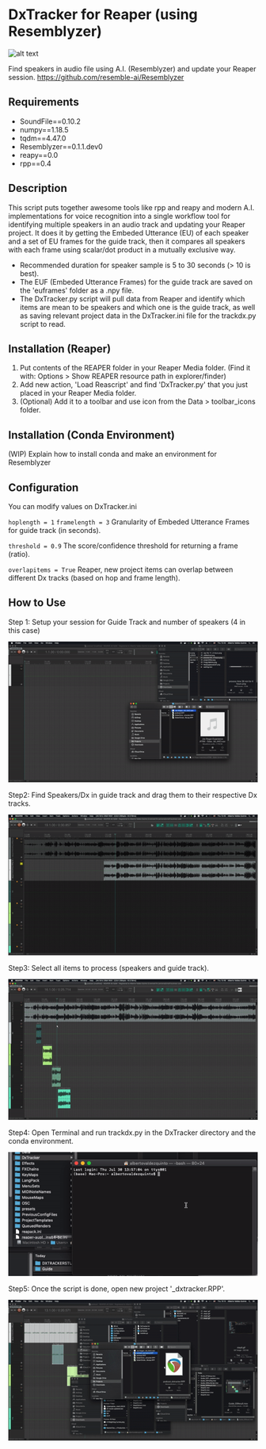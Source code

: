 # DxTracker for Reaper (using Resemblyzer) 
![alt text](https://i.imgur.com/t1MfFYq.jpg)

Find speakers in audio file using A.I. (Resemblyzer) and update your Reaper session.
https://github.com/resemble-ai/Resemblyzer

## Requirements
- SoundFile==0.10.2
- numpy==1.18.5
- tqdm==4.47.0
- Resemblyzer==0.1.1.dev0
- reapy==0.0
- rpp==0.4

## Description

This script puts together awesome tools like rpp and reapy and modern A.I. implementations for voice recognition into a single workflow tool for identifying multiple speakers in an audio track and updating your Reaper project. It does it by getting the Embeded Utterance (EU) of each speaker and a set of EU frames for the guide track, then it compares all speakers with each frame using scalar/dot product in a mutually exclusive way. 

- Recommended duration for speaker sample is 5 to 30 seconds (> 10 is best). 
- The EUF (Embeded Utterance Frames) for the guide track are saved on the 'euframes' folder as a .npy file.
- The DxTracker.py script will pull data from Reaper and identify which items are mean to be speakers and which one is the guide track, as well as saving relevant project data in the DxTracker.ini file for the trackdx.py script to read.

## Installation (Reaper)
1. Put contents of the REAPER folder in your Reaper Media folder. (Find it with: Options > Show REAPER resource path in explorer/finder)
2. Add new action, 'Load Reascript' and find 'DxTracker.py' that you just placed in your Reaper Media folder.
3. (Optional) Add it to a toolbar and use icon from the Data > toolbar_icons folder.

## Installation (Conda Environment)

(WIP) Explain how to install conda and make an environment for Resemblyzer

## Configuration
You can modify values on DxTracker.ini 

`hoplength = 1` `framelength = 3` Granularity of Embeded Utterance Frames for guide track (in seconds).

`threshold = 0.9` The score/confidence threshold for returning a frame (ratio).

`overlapitems = True` Reaper, new project items can overlap between different Dx tracks (based on hop and frame length).

## How to Use

Step 1: Setup your session for Guide Track and number of speakers (4 in this case)

![Step1](Guide/step1.gif)

Step2: Find Speakers/Dx in guide track and drag them to their respective Dx tracks.

![Step2](Guide/step2.gif)

Step3: Select all items to process (speakers and guide track).

![Step3](Guide/step3.gif)

Step4: Open Terminal and run trackdx.py in the DxTracker directory and the conda environment.

![Step4](Guide/step4.gif)

Step5: Once the script is done, open new project '_dxtracker.RPP'.

![Step5](Guide/step5.gif)




